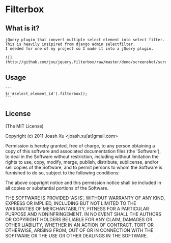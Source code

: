 
# Filterbox 

## What is it?

    jQuery plugin that convert multiple select element into select filter.
    This is heavily insipired from django admin selectfilter.
    I needed for one of my project so I made it into a jQuery plugin.
    
    ![](http://github.com/jxu/jquery.filterbox/raw/master/demo/screenshot/screen_shot.png)
    
## Usage

    ```
    $('#select_element_id').filterbox();
    ```

## License 

(The MIT License)

Copyright (c) 2011 Joash Xu &lt;joash.xu[at]gmail.com&gt;

Permission is hereby granted, free of charge, to any person obtaining
a copy of this software and associated documentation files (the
'Software'), to deal in the Software without restriction, including
without limitation the rights to use, copy, modify, merge, publish,
distribute, sublicense, and/or sell copies of the Software, and to
permit persons to whom the Software is furnished to do so, subject to
the following conditions:

The above copyright notice and this permission notice shall be
included in all copies or substantial portions of the Software.

THE SOFTWARE IS PROVIDED 'AS IS', WITHOUT WARRANTY OF ANY KIND,
EXPRESS OR IMPLIED, INCLUDING BUT NOT LIMITED TO THE WARRANTIES OF
MERCHANTABILITY, FITNESS FOR A PARTICULAR PURPOSE AND NONINFRINGEMENT.
IN NO EVENT SHALL THE AUTHORS OR COPYRIGHT HOLDERS BE LIABLE FOR ANY
CLAIM, DAMAGES OR OTHER LIABILITY, WHETHER IN AN ACTION OF CONTRACT,
TORT OR OTHERWISE, ARISING FROM, OUT OF OR IN CONNECTION WITH THE
SOFTWARE OR THE USE OR OTHER DEALINGS IN THE SOFTWARE.